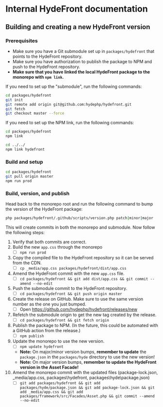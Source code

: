 # Internal HydeFront documentation

## Building and creating a new HydeFront version

### Prerequisites

- Make sure you have a Git submodule set up in `packages/hydefront` that points to the HydeFront repository.
- Make sure you have authorization to publish the package to NPM and push to the HydeFront repository.
- **Make sure that you have linked the local HydeFront package to the monorepo with `npm link`.**

If you need to set up the "submodule", run the following commands:

```bash
cd packages/hydefront
git init
git remote add origin git@github.com:hydephp/hydefront.git
git fetch
git checkout master --force
```

If you need to set up the NPM link, run the following commands:

```bash
cd packages/hydefront
npm link

cd ../../
npm link hydefront
```

### Build and setup

```bash
cd packages/hydefront
git pull origin master
npm run prod
```

### Build, version, and publish

Head back to the monorepo root and run the following command to bump the version of the HydeFront package:

```bash
php packages/hydefront/.github/scripts/version.php patch|minor|major
```

This will create commits in both the monorepo and submodule. Now follow the following steps:

1. Verify that both commits are correct.
2. Build the new `app.css` through the monorepo
    - [ ] `npm run prod`
3. Copy the compiled file to the HydeFront repository so it can be served from the CDN.
    - [ ] `cp _media/app.css packages/hydefront/dist/app.css`
4. Amend the HydeFront commit with the new `app.css` file.
    - [ ] `cd packages/hydefront && git add dist/app.css && git commit --amend --no-edit`
5. Push the submodule commit to the HydeFront repository.
    - [ ] `cd packages/hydefront && git push origin master`
6. Create the release on GitHub. Make sure to use the same version number as the one you just bumped.
    - [ ] Open https://github.com/hydephp/hydefront/releases/new
7. Refetch the submodule origin to get the new tag created by the release.
    - [ ] `cd packages/hydefront && git fetch origin`
8. Publish the package to NPM. (In the future, this could be automated with a GitHub action from the release.)
   - [ ] `npm publish`
9. Update the monorepo to use the new version.
    - [ ] `npm update hydefront`
    - **Note:** On major/minor version bumps, **remember to update** the `package.json` in the `packages/hyde` directory to use the new version!
    - **Note:** On major version bumps, **remember to update the HydeFront version in the Asset Facade!**
10. Amend the monorepo commit with the updated files (package-lock.json, _media/app.css, packages\hydefront, packages\hyde\package.json)
    - [ ] `git add packages/hydefront && git add packages/hyde/package.json && git add package-lock.json && git add _media/app.css && git add packages/framework/src/Facades/Asset.php && git commit --amend --no-edit`
